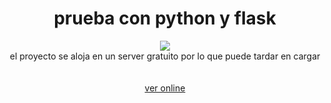 <div align="center" >
<h1> prueba con python y flask </h1>
  <a href="/"><img src= "https://media.giphy.com/media/2nWwdaIIWswWYH3ZSS/giphy.gif"></a>
  <br>
  <span>el proyecto se aloja en un server gratuito por lo que puede tardar en cargar</span>
  <br><br><br>
  <a href="/">ver online</a></div>